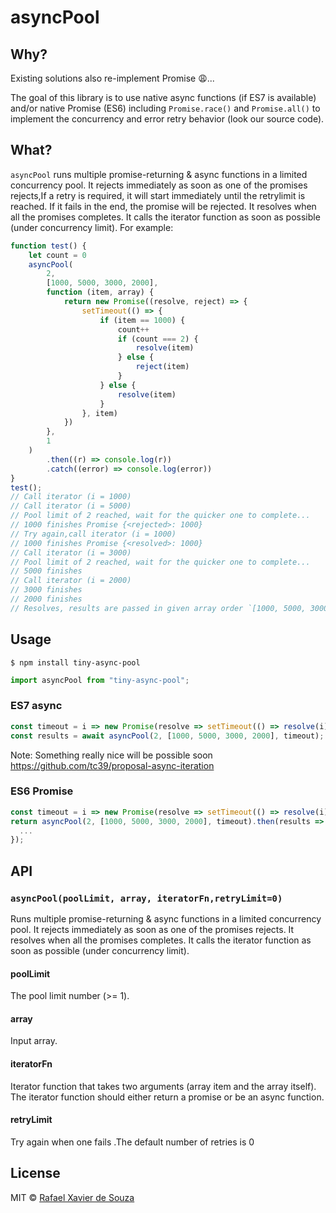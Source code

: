 # asyncPool

## Why?

Existing solutions also re-implement Promise 😩...

The goal of this library is to use native async functions (if ES7 is available) and/or native Promise (ES6) including `Promise.race()` and `Promise.all()` to implement the concurrency and error retry behavior (look our source code).

## What?

`asyncPool` runs multiple promise-returning & async functions in a limited concurrency pool. It rejects immediately as soon as one of the promises rejects,If a retry is required, it will start immediately until the retrylimit is reached. If it fails in the end, the promise will be rejected. It resolves when all the promises completes. It calls the iterator function as soon as possible (under concurrency limit). For example:

```js
function test() {
    let count = 0
    asyncPool(
        2,
        [1000, 5000, 3000, 2000],
        function (item, array) {
            return new Promise((resolve, reject) => {
                setTimeout(() => {
                    if (item == 1000) {
                        count++
                        if (count === 2) {
                            resolve(item)
                        } else {
                            reject(item)
                        }
                    } else {
                        resolve(item)
                    }
                }, item)
            })
        },
        1
    )
        .then((r) => console.log(r))
        .catch((error) => console.log(error))
}
test();
// Call iterator (i = 1000)
// Call iterator (i = 5000)
// Pool limit of 2 reached, wait for the quicker one to complete...
// 1000 finishes Promise {<rejected>: 1000}
// Try again,call iterator (i = 1000)
// 1000 finishes Promise {<resolved>: 1000}
// Call iterator (i = 3000)
// Pool limit of 2 reached, wait for the quicker one to complete...
// 5000 finishes
// Call iterator (i = 2000)
// 3000 finishes
// 2000 finishes
// Resolves, results are passed in given array order `[1000, 5000, 3000, 2000]`.
```

## Usage

```
$ npm install tiny-async-pool
```

```js
import asyncPool from "tiny-async-pool";
```

### ES7 async

```js
const timeout = i => new Promise(resolve => setTimeout(() => resolve(i), i));
const results = await asyncPool(2, [1000, 5000, 3000, 2000], timeout);
```

Note: Something really nice will be possible soon https://github.com/tc39/proposal-async-iteration

### ES6 Promise

```js
const timeout = i => new Promise(resolve => setTimeout(() => resolve(i), i));
return asyncPool(2, [1000, 5000, 3000, 2000], timeout).then(results => {
  ...
});
```

## API

### `asyncPool(poolLimit, array, iteratorFn,retryLimit=0)`

Runs multiple promise-returning & async functions in a limited concurrency pool. It rejects immediately as soon as one of the promises rejects. It resolves when all the promises completes. It calls the iterator function as soon as possible (under concurrency limit).

#### poolLimit

The pool limit number (>= 1).

#### array

Input array.

#### iteratorFn

Iterator function that takes two arguments (array item and the array itself). The iterator function should either return a promise or be an async function.

#### retryLimit
 Try again when one fails .The default number of retries is 0
## License

MIT © [Rafael Xavier de Souza](http://rafael.xavier.blog.br)
